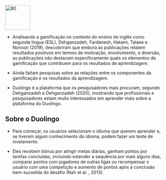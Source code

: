 <div align="left">
    <img src="https://github.com/user-attachments/assets/f775928a-b8ce-4161-ac95-bb59f85df74a" alt="80" height="80">
</div>


* Analisando a gamificação no contexto do ensino de inglês como segunda língua (ESL), Dehganzadeh, Fardanesh, Hatami, Talaee e Noroozi (2019), descobriram que embora as publicações relatem resultados positivos em termos de motivação, envolvimento, e diversão, as publicações não destacam especificamente quais os elementos de gamificação que contribuem para os resultados de aprendizagem.

* Ainda faltam pesquisas sobre as relações entre os componentes da gamificação e os resultados da aprendizagem.

* Duolingo é a plataforma que os pesquisadores mais procuram, segundo Dehganzadeh e Dehganzadeh (2020), mostrando que profissionais e pesquisadores estam muito interessados ​​em aprender mais sobre a plataforma do Duolingo.

## Sobre o Duolingo

* Para começar, os usuários selecionam o idioma que querem aprender e, se tiverem algum conhecimento do idioma, podem fazer um teste de nivelamento.

* Eles recebem bônus por atingir metas diárias, ganham pontos por tarefas concluídas, incluindo estender a sequência por mais alguns dias, comparar pontos com jogadores de outras ligas ou recompensar o usuário com uma competição e aumento de pontos após a conclusão bem-sucedida do desafio (Nah et al. , 2013).
